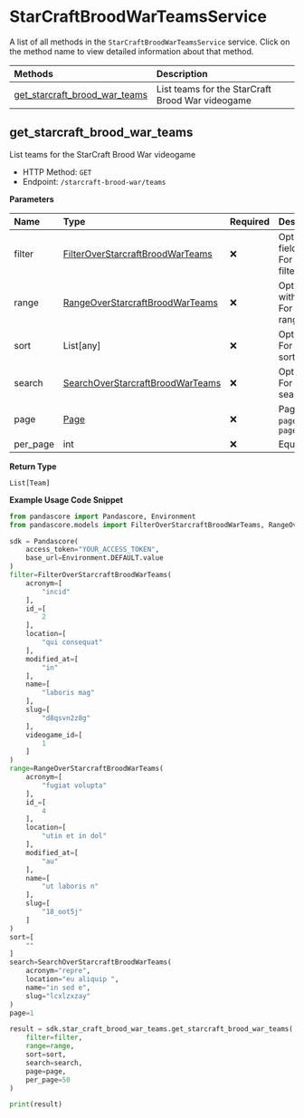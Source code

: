 # StarCraftBroodWarTeamsService

A list of all methods in the `StarCraftBroodWarTeamsService` service. Click on the method name to view detailed information about that method.

| Methods                                                         | Description                                      |
| :-------------------------------------------------------------- | :----------------------------------------------- |
| [get_starcraft_brood_war_teams](#get_starcraft_brood_war_teams) | List teams for the StarCraft Brood War videogame |

## get_starcraft_brood_war_teams

List teams for the StarCraft Brood War videogame

- HTTP Method: `GET`
- Endpoint: `/starcraft-brood-war/teams`

**Parameters**

| Name     | Type                                                                              | Required | Description                                                                                                                                         |
| :------- | :-------------------------------------------------------------------------------- | :------- | :-------------------------------------------------------------------------------------------------------------------------------------------------- |
| filter   | [FilterOverStarcraftBroodWarTeams](../models/FilterOverStarcraftBroodWarTeams.md) | ❌       | Options to filter results. String fields are case sensitive <br/>For more information on filtering, see [docs](/docs/filtering-and-sorting#filter). |
| range    | [RangeOverStarcraftBroodWarTeams](../models/RangeOverStarcraftBroodWarTeams.md)   | ❌       | Options to select results within ranges <br/>For more information on ranges, see [docs](/docs/filtering-and-sorting#range).                         |
| sort     | List[any]                                                                         | ❌       | Options to sort results <br/>For more information on sorting, see [docs](/docs/filtering-and-sorting#sort).                                         |
| search   | [SearchOverStarcraftBroodWarTeams](../models/SearchOverStarcraftBroodWarTeams.md) | ❌       | Options to search results <br/>For more information on searching, see [docs](/docs/filtering-and-sorting#search).                                   |
| page     | [Page](../models/Page.md)                                                         | ❌       | Pagination in the form of `page=2` or `page[size]=30&page[number]=2`                                                                                |
| per_page | int                                                                               | ❌       | Equivalent to `page[size]`                                                                                                                          |

**Return Type**

`List[Team]`

**Example Usage Code Snippet**

```python
from pandascore import Pandascore, Environment
from pandascore.models import FilterOverStarcraftBroodWarTeams, RangeOverStarcraftBroodWarTeams, SearchOverStarcraftBroodWarTeams

sdk = Pandascore(
    access_token="YOUR_ACCESS_TOKEN",
    base_url=Environment.DEFAULT.value
)
filter=FilterOverStarcraftBroodWarTeams(
    acronym=[
        "incid"
    ],
    id_=[
        2
    ],
    location=[
        "qui consequat"
    ],
    modified_at=[
        "in"
    ],
    name=[
        "laboris mag"
    ],
    slug=[
        "d8qsvn2z8g"
    ],
    videogame_id=[
        1
    ]
)
range=RangeOverStarcraftBroodWarTeams(
    acronym=[
        "fugiat volupta"
    ],
    id_=[
        4
    ],
    location=[
        "utin et in dol"
    ],
    modified_at=[
        "au"
    ],
    name=[
        "ut laboris n"
    ],
    slug=[
        "18_oot5j"
    ]
)
sort=[
    ""
]
search=SearchOverStarcraftBroodWarTeams(
    acronym="repre",
    location="eu aliquip ",
    name="in sed e",
    slug="lcxlzxzay"
)
page=1

result = sdk.star_craft_brood_war_teams.get_starcraft_brood_war_teams(
    filter=filter,
    range=range,
    sort=sort,
    search=search,
    page=page,
    per_page=50
)

print(result)
```
